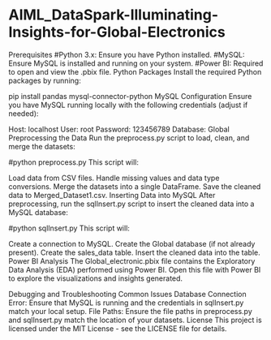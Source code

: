 # AIML_DataSpark-Illuminating-Insights-for-Global-Electronics
Prerequisites
#Python 3.x: Ensure you have Python installed.
#MySQL: Ensure MySQL is installed and running on your system.
#Power BI: Required to open and view the .pbix file.
Python Packages
Install the required Python packages by running:


pip install pandas mysql-connector-python
MySQL Configuration
Ensure you have MySQL running locally with the following credentials (adjust if needed):

Host: localhost
User: root
Password: 123456789
Database: Global
Preprocessing the Data
Run the preprocess.py script to load, clean, and merge the datasets:


#python preprocess.py
This script will:

Load data from CSV files.
Handle missing values and data type conversions.
Merge the datasets into a single DataFrame.
Save the cleaned data to Merged_Dataset1.csv.
Inserting Data into MySQL
After preprocessing, run the sqlInsert.py script to insert the cleaned data into a MySQL database:

#python sqlInsert.py
This script will:

Create a connection to MySQL.
Create the Global database (if not already present).
Create the sales_data table.
Insert the cleaned data into the table.
Power BI Analysis
The Global_electronic.pbix file contains the Exploratory Data Analysis (EDA) performed using Power BI. Open this file with Power BI to explore the visualizations and insights generated.

Debugging and Troubleshooting
Common Issues
Database Connection Error: Ensure that MySQL is running and the credentials in sqlInsert.py match your local setup.
File Paths: Ensure the file paths in preprocess.py and sqlInsert.py match the location of your datasets.
License
This project is licensed under the MIT License - see the LICENSE file for details.
